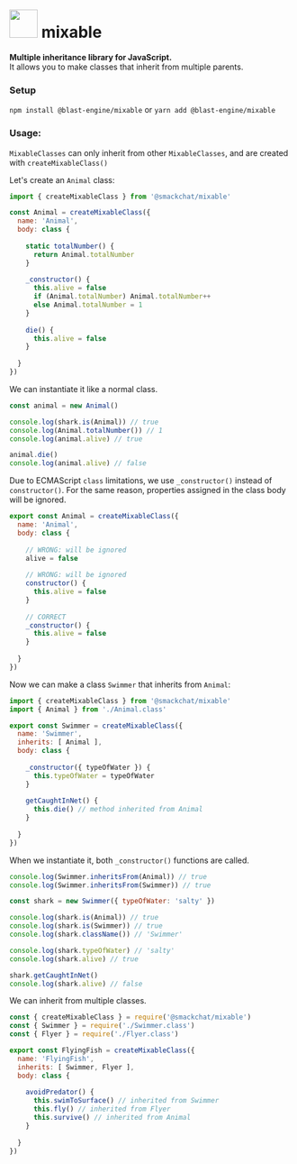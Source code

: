 # <img src="https://i.ibb.co/DzL7rm8/fishy-the-fish.png" height='50' /> mixable 

**Multiple inheritance library for JavaScript.** <br/>
It allows you to make classes that inherit from multiple parents.

### Setup
`npm install @blast-engine/mixable` or `yarn add @blast-engine/mixable` 

### Usage:

`MixableClasses` can only inherit from other `MixableClasses`, and are created with `createMixableClass()`

Let's create an `Animal` class:
```javascript
import { createMixableClass } from '@smackchat/mixable'

const Animal = createMixableClass({
  name: 'Animal',
  body: class {
  
    static totalNumber() {
      return Animal.totalNumber
    }
  
    _constructor() {
      this.alive = false
      if (Animal.totalNumber) Animal.totalNumber++
      else Animal.totalNumber = 1
    }
    
    die() {
      this.alive = false 
    }
    
  }
})
```

We can instantiate it like a normal class.
```javascript
const animal = new Animal()

console.log(shark.is(Animal)) // true
console.log(Animal.totalNumber()) // 1
console.log(animal.alive) // true

animal.die()
console.log(animal.alive) // false
```

Due to ECMAScript `class` limitations, we use `_constructor()` instead of `constructor()`.
For the same reason, properties assigned in the class body will be ignored.
```javascript
export const Animal = createMixableClass({
  name: 'Animal',
  body: class {
    
    // WRONG: will be ignored
    alive = false
    
    // WRONG: will be ignored
    constructor() {
      this.alive = false
    }
    
    // CORRECT
    _constructor() {
      this.alive = false
    }
    
  }
})
```

Now we can make a class `Swimmer` that inherits from `Animal`:
```javascript
import { createMixableClass } from '@smackchat/mixable'
import { Animal } from './Animal.class'

export const Swimmer = createMixableClass({
  name: 'Swimmer',
  inherits: [ Animal ],
  body: class {
  
    _constructor({ typeOfWater }) {
      this.typeOfWater = typeOfWater
    }
    
    getCaughtInNet() {
      this.die() // method inherited from Animal
    }
    
  }
})
```

When we instantiate it, both `_constructor()` functions are called.
```javascript
console.log(Swimmer.inheritsFrom(Animal)) // true
console.log(Swimmer.inheritsFrom(Swimmer)) // true

const shark = new Swimmer({ typeOfWater: 'salty' })

console.log(shark.is(Animal)) // true
console.log(shark.is(Swimmer)) // true
console.log(shark.className()) // 'Swimmer'

console.log(shark.typeOfWater) // 'salty'
console.log(shark.alive) // true

shark.getCaughtInNet()
console.log(shark.alive) // false
```

We can inherit from multiple classes.
```javascript
const { createMixableClass } = require('@smackchat/mixable')
const { Swimmer } = require('./Swimmer.class')
const { Flyer } = require('./Flyer.class')

export const FlyingFish = createMixableClass({
  name: 'FlyingFish',
  inherits: [ Swimmer, Flyer ],
  body: class {
    
    avoidPredator() {
      this.swimToSurface() // inherited from Swimmer
      this.fly() // inherited from Flyer
      this.survive() // inherited from Animal
    }
    
  }
})
```
